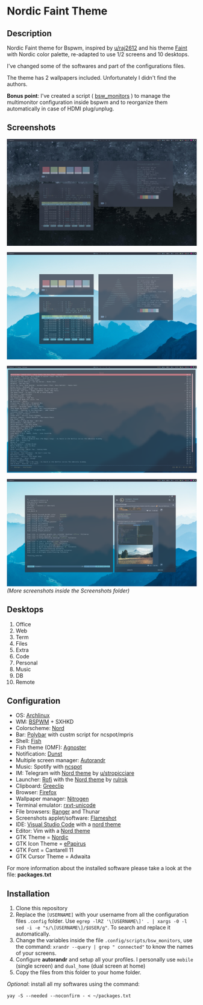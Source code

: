 # Nordic Faint Theme

## Description

Nordic Faint theme for Bspwm, inspired by [u/raj2612](https://www.reddit.com/user/raj2612/) and his theme [Faint](https://www.reddit.com/r/unixporn/comments/hvi0qv/bspwm_faint/) with Nordic color palette, re-adapted to use 1/2 screens and 10 desktops.

I've changed some of the softwares and part of the configurations files.

The theme has 2 wallpapers included. Unfortunately I didn't find the authors.

**Bonus point**: I've created a script ( [bsw_monitors](.config/scripts/bsw_monitors) ) to manage the multimonitor configuration inside bspwm and to reorganize them automatically in case of HDMI plug/unplug.

## Screenshots

![Screenshot 1](Screenshots/1.png)

![Screenshot 2](Screenshots/2.png)

![Screenshot 3](Screenshots/3.png)

![Screenshot 4](Screenshots/4.png)
_(More screenshots inside the Screenshots folder)_

## Desktops
1. Office
2. Web
3. Term
4. Files
5. Extra
6. Code
7. Personal
8. Music
9. DB
0. Remote

## Configuration

- OS: [Archlinux](https://www.archlinux.org/)
- WM: [BSPWM](https://github.com/baskerville/bspwm) + SXHKD
- Colorscheme: [Nord](https://www.nordtheme.com/)
- Bar: [Polybar](https://github.com/polybar/polybar) with custm script for ncspot/mpris
- Shell: [Fish](https://fishshell.com/)
- Fish theme (OMF): [Agnoster](https://github.com/oh-my-fish/theme-agnoster)
- Notification: [Dunst](https://dunst-project.org/)
- Multiple screen manager: [Autorandr](https://github.com/phillipberndt/autorandr)
- Music: Spotify with [ncspot](https://github.com/hrkfdn/ncspot)
- IM: Telegram with [Nord theme](https://t.me/addtheme/nord_colors) by [u/stropicciare](https://www.reddit.com/user/stropicciare/)
- Launcher: [Rofi](https://github.com/davatorium/rofi) with the [Nord theme](https://github.com/davatorium/rofi-themes/pull/32/files) by [rulrok](https://github.com/rulrok)
- Clipboard: [Greeclip](https://github.com/erebe/greenclip)
- Browser: [Firefox](https://www.mozilla.org/en-GB/firefox/new/)
- Wallpaper manager: [Nitrogen](https://github.com/l3ib/nitrogen)
- Terminal emulator: [rxvt-unicode](http://software.schmorp.de/pkg/rxvt-unicode.html)
- File browsers: [Ranger](https://github.com/ranger/ranger) and Thunar
- Screenshots applet/software: [Flameshot](https://github.com/lupoDharkael/flameshot)
- IDE: [Visual Studio Code](https://code.visualstudio.com/) with a [nord theme](https://www.nordtheme.com/ports/visual-studio-code)
- Editor: Vim with a [Nord theme](https://github.com/arcticicestudio/nord-vim)
- GTK Theme = [Nordic](https://www.gnome-look.org/p/1267246/)
- GTK Icon Theme = [ePapirus](https://github.com/PapirusDevelopmentTeam/papirus-icon-theme)
- GTK Font = Cantarell 11
- GTK Cursor Theme = Adwaita

For more information about the installed software please take a look at the file: **packages.txt**

## Installation

1. Clone this repository
2. Replace the `[USERNAME]` with your username from all the configuration files `.config` folder. Use 
`egrep -lRZ '\[USERNAME\]' . | xargs -0 -l sed -i -e "s/\[USERNAME\]/$USER/g"`. To search and replace it automatically.
3. Change the variables inside the file `.config/scripts/bsw_monitors`, use the command: `xrandr --query | grep " connected"` to know the names of your screens.
4. Configure **autorandr** and setup all your profiles. I personally use `mobile` (single screen) and `dual_home` (dual screen at home)
5. Copy the files from this folder to your home folder.

*Optional*: install all my softwares using the command:
```
yay -S --needed --noconfirm - < ~/packages.txt
```
